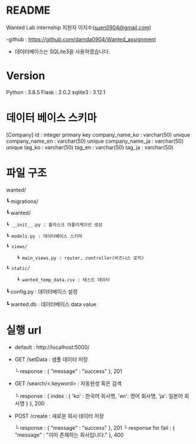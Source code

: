 # README

Wanted Lab internship 지원자 이지수(suen0904@gmail.com)

-github : https://github.com/damda0904/Wanted_assignment

- 데이터베이스는 SQLite3을 사용하였습니다.


# Version

Python : 3.8.5
Flask : 2.0.2
sqlite3 : 3.12.1


# 데이터 베이스 스키마

[Company]
id : integer primary key
company_name_ko : varchar(50) unique
company_name_en : varchar(50) unique
company_name_ja : varchar(50) unique
tag_ko : varchar(50)
tag_en : varchar(50)
tag_ja : varchar(50)

# 파일 구조
wanted/

┗ migrations/

┗ wanted/
  
    ┗ __init__.py : 플라스크 어플리케이션 생성
    
    ┗ models.py : 데이터베이스 스키마
    
    ┗ views/
  
        ┗ main_views.py : router, controller(비즈니스 로직)
    
    ┗ static/
        
        ┗ wanted_temp_data.csv : 테스트 데이터

┗ config.py : 데이터베이스 설정

┗ wanted.db : 데이터베이스 data value

# 실행 url
- default : http://localhost:5000/
- GET /setData : 샘플 데이터 저장
   
    └ response : { "message" : "success" }, 201
- GET /search/<:keyword> : 자동완성 혹은 검색
    
    └ response : { index : { 'ko' : 한국어 회사명, 'en': 영어 회사명, 'ja': 일본어 회사명 } }, 200
- POST /create : 새로운 회사 데이터 저장
    
    └ response : { "message" : "success" }, 201
    └ response for fail : { "message" : "이미 존재하는 회사입니다." }, 400
